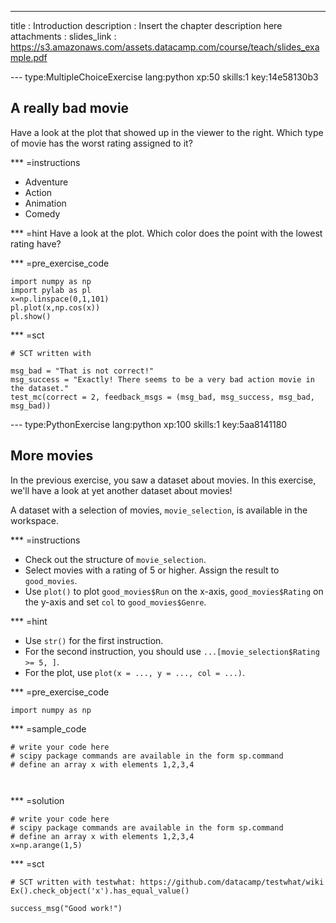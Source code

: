 ---
title       : Introduction
description : Insert the chapter description here
attachments :
  slides_link : https://s3.amazonaws.com/assets.datacamp.com/course/teach/slides_example.pdf

--- type:MultipleChoiceExercise lang:python xp:50 skills:1 key:14e58130b3
## A really bad movie

Have a look at the plot that showed up in the viewer to the right. Which type of movie has the worst rating assigned to it?

*** =instructions
- Adventure
- Action
- Animation
- Comedy

*** =hint
Have a look at the plot. Which color does the point with the lowest rating have?

*** =pre_exercise_code
```{python}
import numpy as np
import pylab as pl
x=np.linspace(0,1,101)
pl.plot(x,np.cos(x))
pl.show()

```

*** =sct
```{python}
# SCT written with 

msg_bad = "That is not correct!"
msg_success = "Exactly! There seems to be a very bad action movie in the dataset."
test_mc(correct = 2, feedback_msgs = (msg_bad, msg_success, msg_bad, msg_bad))
```

--- type:PythonExercise lang:python xp:100 skills:1 key:5aa8141180
## More movies

In the previous exercise, you saw a dataset about movies. In this exercise, we'll have a look at yet another dataset about movies!

A dataset with a selection of movies, `movie_selection`, is available in the workspace.

*** =instructions
- Check out the structure of `movie_selection`.
- Select movies with a rating of 5 or higher. Assign the result to `good_movies`.
- Use `plot()` to  plot `good_movies$Run` on the x-axis, `good_movies$Rating` on the y-axis and set `col` to `good_movies$Genre`.

*** =hint
- Use `str()` for the first instruction.
- For the second instruction, you should use `...[movie_selection$Rating >= 5, ]`.
- For the plot, use `plot(x = ..., y = ..., col = ...)`.

*** =pre_exercise_code
```{python}
import numpy as np
```

*** =sample_code
```{python}
# write your code here
# scipy package commands are available in the form sp.command
# define an array x with elements 1,2,3,4



```

*** =solution
```{python}
# write your code here
# scipy package commands are available in the form sp.command
# define an array x with elements 1,2,3,4
x=np.arange(1,5)
```

*** =sct
```{python}
# SCT written with testwhat: https://github.com/datacamp/testwhat/wiki
Ex().check_object('x').has_equal_value()

success_msg("Good work!")
```
